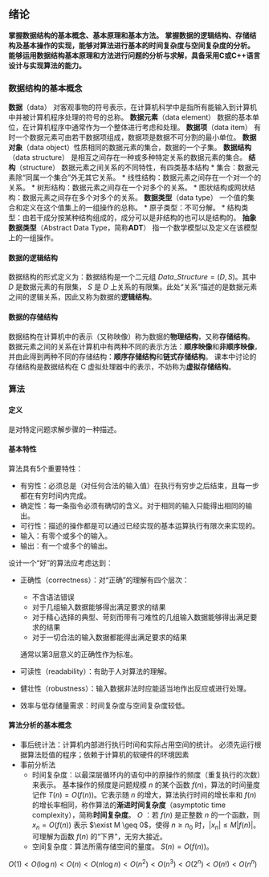 ## 绪论
**掌握数据结构的基本概念、基本原理和基本方法。**
**掌握数据的逻辑结构、存储结构及基本操作的实现，能够对算法进行基本的时间复杂度与空间复杂度的分析。**
**能够运用数据结构基本原理和方法进行问题的分析与求解，具备采用C或C++语言设计与实现算法的能力。**

### 数据结构的基本概念
**数据**（data） 对客观事物的符号表示，在计算机科学中是指所有能输入到计算机中并被计算机程序处理的符号的总称。
**数据元素**（data element） 数据的基本单位，在计算机程序中通常作为一个整体进行考虑和处理。
**数据项**（data item） 有时一个数据元素可由若干数据项组成，数据项是数据不可分割的最小单位。
**数据对象**（data object）性质相同的数据元素的集合，数据的一个子集。
**数据结构**（data structure） 是相互之间存在一种或多种特定关系的数据元素的集合。
**结构**（structure） 数据元素之间关系的不同特性，有四类基本结构
	* 集合：数据元素除“同属一个集合”外无其它关系。
	* 线性结构：数据元素之间存在一个对一个的关系。
	* 树形结构：数据元素之间存在一个对多个的关系。
	* 图状结构或网状结构：数据元素之间存在多个对多个的关系。
**数据类型**（data type） 一个值的集合和定义在这个值集上的一组操作的总称。
	* 原子类型：不可分解。
	* 结构类型：由若干成分按某种结构组成的，成分可以是非结构的也可以是结构的。
**抽象数据类型**（Abstract Data Type，简称**ADT**） 指一个数学模型以及定义在该模型上的一组操作。

#### 数据的逻辑结构
数据结构的形式定义为：数据结构是一个二元组 $Data\_Structure=(D,S)$。其中 $D$ 是数据元素的有限集， $S$ 是 $D$ 上关系的有限集。此处“关系”描述的是数据元素之间的逻辑关系，因此又称为数据的**逻辑结构**。

#### 数据的存储结构
数据结构在计算机中的表示（又称映像）称为数据的**物理结构**，又称**存储结构**。
数据元素之间的关系在计算机中有两种不同的表示方法：**顺序映像**和**非顺序映像**，并由此得到两种不同的存储结构：**顺序存储结构**和**链式存储结构**。
课本中讨论的存储结构是数据结构在 C 虚拟处理器中的表示，不妨称为**虚拟存储结构**。

### 算法
#### 定义
是对特定问题求解步骤的一种描述。

#### 基本特性
算法具有5个重要特性：
* 有穷性：必须总是（对任何合法的输入值）在执行有穷步之后结束，且每一步都在有穷时间内完成。
* 确定性：每一条指令必须有确切的含义。对于相同的输入只能得出相同的输出。
* 可行性：描述的操作都是可以通过已经实现的基本运算执行有限次来实现的。
* 输入：有零个或多个的输入。
* 输出：有一个或多个的输出。

设计一个“好”的算法应考虑达到：
* 正确性（correctness）：对“正确”的理解有四个层次：
	* 不含语法错误
	* 对于几组输入数据能够得出满足要求的结果
	* 对于精心选择的典型、苛刻而带有刁难性的几组输入数据能够得出满足要求的结果
	* 对于一切合法的输入数据都能得出满足要求的结果

	通常以第3层意义的正确性作为标准。
* 可读性（readability）：有助于人对算法的理解。
* 健壮性（robustness）：输入数据非法时应能适当地作出反应或进行处理。
* 效率与低存储量需求：时间复杂度与空间复杂度较低。

#### 算法分析的基本概念
* 事后统计法：计算机内部进行执行时间和实际占用空间的统计。
	必须先运行根据算法贬值的程序；依赖于计算机的软硬件的环境因素
* 事前分析法
	* 时间复杂度：以最深层循环内的语句中的原操作的频度（重复执行的次数）来表示。
		基本操作的频度是问题规模 $n$ 的某个函数 $f(n)$，算法的时间量度记作 $T(n)=O(f(n))$。它表示随 $n$ 的增大，算法执行时间的增长率和 $f(n)$ 的增长率相同，称作算法的**渐进时间复杂度**（asymptotic time complexity），简称**时间复杂度**。
		$O$ ：若 $f(n)$ 是正整数 $n$ 的一个函数，则 $x_n=O(f(n))$ 表示 $\exist M \geq 0$，使得 $n\geq n_0$ 时，$|x_n|\leq M|f(n)|$。可理解为函数 $f(n)$ 的“下界”，无穷大接近。
	* 空间复杂度：算法所需存储空间的量度。
		$S(n) = O(f(n))$。
		
$O(1)<O(\log n)<O(n)<O(n\log n)<O(n^2)<O(n^3)<O(2^n)<O(n!)<O(n^n)$
